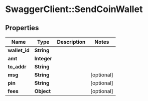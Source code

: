 # SwaggerClient::SendCoinWallet

## Properties
Name | Type | Description | Notes
------------ | ------------- | ------------- | -------------
**wallet_id** | **String** |  | 
**amt** | **Integer** |  | 
**to_addr** | **String** |  | 
**msg** | **String** |  | [optional] 
**pin** | **String** |  | [optional] 
**fees** | **Object** |  | [optional] 


